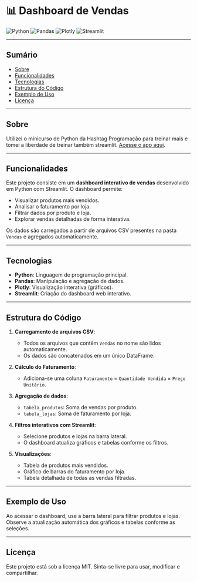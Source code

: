 # 📊 Dashboard de Vendas

![Python](https://img.shields.io/badge/Python-3670A0?style=for-the-badge&logo=python&logoColor=ffdd54)
![Pandas](https://img.shields.io/badge/Pandas-150458?style=for-the-badge&logo=pandas&logoColor=white)
![Plotly](https://img.shields.io/badge/Plotly-3F4F75?style=for-the-badge&logo=plotly&logoColor=white)
![Streamlit](https://img.shields.io/badge/Streamlit-FF4B4B?style=for-the-badge&logo=streamlit&logoColor=white)

---
## Sumário

- [Sobre](#-sobre)
- [Funcionalidades](#-funcionalidades)
- [Tecnologias](#-tecnologias)
- [Estrutura do Código](#-estrutura-do-código)
- [Exemplo de Uso](#-exemplo-de-uso)
- [Licença](#-licença)

---
## Sobre
Utilizei o minicurso de Python da Hashtag Programação para treinar mais e tomei a liberdade de treinar também streamlit. [Acesse o app aqui](#-https://hashtag-app-vendas2025.streamlit.app/).

---
## Funcionalidades
Este projeto consiste em um **dashboard interativo de vendas** desenvolvido em Python com Streamlit. O dashboard permite:
- Visualizar produtos mais vendidos.
- Analisar o faturamento por loja.
- Filtrar dados por produto e loja.
- Explorar vendas detalhadas de forma interativa.

Os dados são carregados a partir de arquivos CSV presentes na pasta `Vendas` e agregados automaticamente.

---
## Tecnologias

- **Python**: Linguagem de programação principal.
- **Pandas**: Manipulação e agregação de dados.
- **Plotly**: Visualização interativa (gráficos).
- **Streamlit**: Criação do dashboard web interativo.

---
## Estrutura do Código

1. **Carregamento de arquivos CSV**:  
   - Todos os arquivos que contêm `Vendas` no nome são lidos automaticamente.
   - Os dados são concatenados em um único DataFrame.

2. **Cálculo do Faturamento**:  
   - Adiciona-se uma coluna `Faturamento` = `Quantidade Vendida` × `Preço Unitário`.

3. **Agregação de dados**:  
   - `tabela_produtos`: Soma de vendas por produto.
   - `tabela_lojas`: Soma de faturamento por loja.

4. **Filtros interativos com Streamlit**:  
   - Selecione produtos e lojas na barra lateral.
   - O dashboard atualiza gráficos e tabelas conforme os filtros.

5. **Visualizações**:  
   - Tabela de produtos mais vendidos.
   - Gráfico de barras do faturamento por loja.
   - Tabela detalhada de todas as vendas filtradas.

---
## Exemplo de Uso

Ao acessar o dashboard, use a barra lateral para filtrar produtos e lojas.
Observe a atualização automática dos gráficos e tabelas conforme as seleções.

---
## Licença

Este projeto está sob a licença MIT.
Sinta-se livre para usar, modificar e compartilhar.
